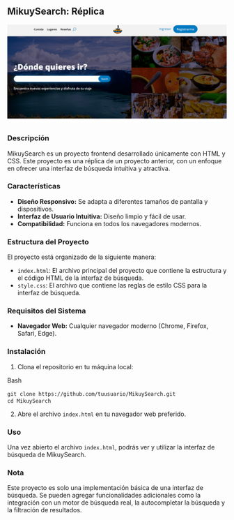 ## MikuySearch: Réplica
![enter image description here](https://raw.githubusercontent.com/Eduardlink/Aplicacion-Basica-HTML-y-CSS/main/MikuySearchReplica.png)
### Descripción

MikuySearch es un proyecto frontend desarrollado únicamente con HTML y CSS. Este proyecto es una réplica de un proyecto anterior, con un enfoque en ofrecer una interfaz de búsqueda intuitiva y atractiva.

### Características

-   **Diseño Responsivo:** Se adapta a diferentes tamaños de pantalla y dispositivos.
-   **Interfaz de Usuario Intuitiva:** Diseño limpio y fácil de usar.
-   **Compatibilidad:** Funciona en todos los navegadores modernos.

### Estructura del Proyecto

El proyecto está organizado de la siguiente manera:

-   `index.html`: El archivo principal del proyecto que contiene la estructura y el código HTML de la interfaz de búsqueda.
-   `style.css`: El archivo que contiene las reglas de estilo CSS para la interfaz de búsqueda.

### Requisitos del Sistema

-   **Navegador Web:** Cualquier navegador moderno (Chrome, Firefox, Safari, Edge).

### Instalación

1.  Clona el repositorio en tu máquina local:

Bash

```
git clone https://github.com/tuusuario/MikuySearch.git
cd MikuySearch

```

2.  Abre el archivo `index.html` en tu navegador web preferido.

### Uso

Una vez abierto el archivo `index.html`, podrás ver y utilizar la interfaz de búsqueda de MikuySearch.

### Nota

Este proyecto es solo una implementación básica de una interfaz de búsqueda. Se pueden agregar funcionalidades adicionales como la integración con un motor de búsqueda real, la autocompletar la búsqueda y la filtración de resultados.
